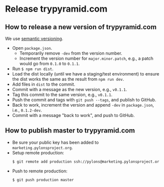 # Release trypyramid.com

## How to release a new version of trypyramid.com

We use [semantic versioning](http://semver.org/).

- Open `package.json`.
    - Temporarily remove `-dev` from the version number.
    - Increment the version number for `major.minor.patch`, e.g., a patch would
      go from `0.1.0` to `0.1.1`.
- Run `$ npm run dist`.
- Load the dist locally (until we have a staging/test environment) to ensure
  the dist works the same as the result from `npm run dev`.
- Add files in `dist` to the commit.
- Commit with a message as the new version, e.g., `v0.1.1`.
- Tag this commit to the same version, e.g., `v0.1.1`.
- Push the commit and tags with `git push --tags`, and publish to GitHub.
- Back to work, increment the version and append `-dev` in `package.json`, i.e.,
  `0.1.2-dev`.
- Commit with a message "back to work", and push to GitHub.

## How to publish master to trypyramid.com

- Be sure your public key has been added to `marketing.pylonsproject.org`.
- Setup remote production:
    ```bash
    $ git remote add production ssh://pylons@marketing.pylonsproject.org/home/pylons/repos/trypyramid.com.git
    ```
- Push to remote production:
    ```bash
    $ git push production master
    ```
